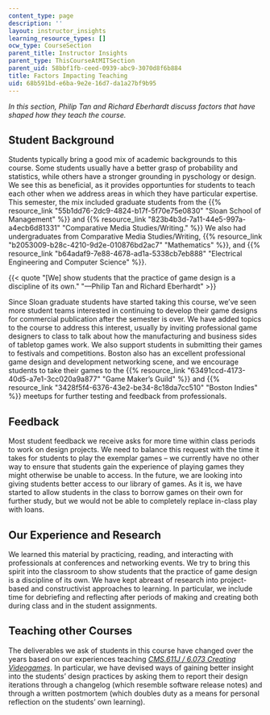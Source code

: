 ```yaml
---
content_type: page
description: ''
layout: instructor_insights
learning_resource_types: []
ocw_type: CourseSection
parent_title: Instructor Insights
parent_type: ThisCourseAtMITSection
parent_uid: 58bbf1fb-ceed-0939-abc9-3070d8f6b884
title: Factors Impacting Teaching
uid: 68b591bd-e6ba-9e2e-16d7-da1a27bf9b95
---
```

_In this section, Philip Tan and Richard Eberhardt discuss factors that have shaped how they teach the course._

## Student Background

Students typically bring a good mix of academic backgrounds to this course. Some students usually have a better grasp of probability and statistics, while others have a stronger grounding in pyschology or design. We see this as beneficial, as it provides opportunties for students to teach each other when we address areas in which they have particular expertise. This semester, the mix included graduate students from the {{% resource_link "55b1dd76-2dc9-4824-b17f-5f70e75e0830" "Sloan School of Management" %}} and {{% resource_link "823b4b3d-7a11-44e5-997a-a4ecb6d81331" "Comparative Media Studies/Writing." %}} We also had undergraduates from Comparative Media Studies/Writing, {{% resource_link "b2053009-b28c-4210-9d2e-010876bd2ac7" "Mathematics" %}}, and {{% resource_link "b64adaf9-7e88-4678-ad1a-5338cb7eb888" "Electrical Engineering and Computer Science" %}}. 

{{< quote "[We] show students that the practice of game design is a discipline of its own." "—Philip Tan and Richard Eberhardt" >}}

Since Sloan graduate students have started taking this course, we’ve seen more student teams interested in continuing to develop their game designs for commercial publication after the semester is over. We have added topics to the course to address this interest, usually by inviting professional game designers to class to talk about how the manufacturing and business sides of tabletop games work. We also support students in submitting their games to festivals and competitions. Boston also has an excellent professional game design and development networking scene, and we encourage students to take their games to the {{% resource_link "63491ccd-4173-40d5-a7e1-3cc020a9a877" "Game Maker’s Guild" %}} and {{% resource_link "3428f5f4-6376-43e2-be34-8c18da7cc510" "Boston Indies" %}} meetups for further testing and feedback from professionals.

## Feedback

Most student feedback we receive asks for more time within class periods to work on design projects. We need to balance this request with the time it takes for students to play the exemplar games – we currently have no other way to ensure that students gain the experience of playing games they might otherwise be unable to access. In the future, we are looking into giving students better access to our library of games. As it is, we have started to allow students in the class to borrow games on their own for further study, but we would not be able to completely replace in-class play with loans.

## Our Experience and Research

We learned this material by practicing, reading, and interacting with professionals at conferences and networking events. We try to bring this spirit into the classroom to show students that the practice of game design is a discipline of its own. We have kept abreast of research into project-based and constructivist approaches to learning. In particular, we include time for debriefing and reflecting after periods of making and creating both during class and in the student assignments.

## Teaching other Courses

The deliverables we ask of students in this course have changed over the years based on our experiences teaching [_CMS.611J / 6.073 Creating Videogames_](/courses/cms-611j-creating-video-games-fall-2014). In particular, we have devised ways of gaining better insight into the students’ design practices by asking them to report their design iterations through a changelog (which resemble software release notes) and through a written postmortem (which doubles duty as a means for personal reflection on the students’ own learning).